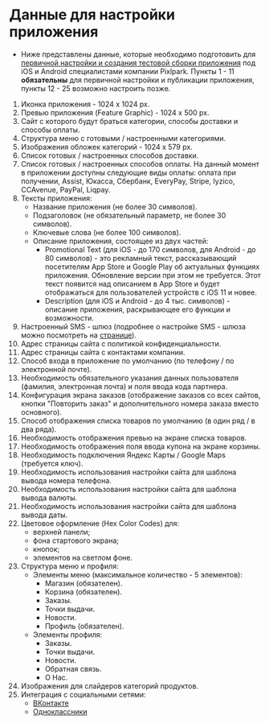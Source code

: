 # Данные для настройки приложения
* Ниже представлены данные, которые необходимо подготовить для [первичной настройки и создания тестовой сборки приложения](/misc/launch-app) под iOS и Android специалистами компании Pixlpark. Пункты 1 - 11 **обязательны** для первичной настройки и публикации приложения, пункты 12 - 25 возможно настроить позже.
1. Иконка приложения - 1024 х 1024 px.
2. Превью приложения (Feature Graphic) - 1024 x 500 px.
3. Сайт с которого будут браться категории, способы доставки и способы оплаты.
4. Структура меню с готовыми / настроенными категориями. 
5. Изображения обложек категорий - 1024 х 579 px.
6. Список готовых / настроенных способов доставки.
7. Список готовых / настроенных способов оплаты. На данный момент в приложении доступны следующие виды оплаты: оплата при получении, Assist, Юкасса, Сбербанк, EveryPay, Stripe, Iyzico, CCAvenue, PayPal, Liqpay.
8. Тексты приложения:
    + Название приложения (не более 30 символов).
    + Подзаголовок (не обязательный параметр, не более 30 символов).
    + Ключевые слова (не более 100 символов).
    + Описание приложения, состоящее из двух частей:
        + Promotional Text (для iOS - до 170 символов, для Android - до 80 символов) - это рекламный текст, рассказывающий посетителям App Store и Google Play об актуальных функциях приложения. Обновление версии при этом не требуется. Этот текст появится над описанием в App Store и будет отображаться для пользователей устройств с iOS 11 и новее.
        + Description (для iOS и Android - до 4 тыс. символов) - описание приложения, раскрывающее его функции и возможности.
9. Настроенный SMS - шлюз (подробнее о настройке SMS - шлюза можно посмотреть на [странице](/marketing/notifications?id=Настойка-sms)).
10. Адрес страницы сайта с политикой конфиденциальности.
11. Адрес страницы сайта с контактами компании.
12. Способ входа в приложение по умолчанию (по телефону / по электронной почте).
13. Необходимость обязательного указания данных пользователя (фамилия, электронная почта) и поля ввода кода партнера.
14. Конфигурация экрана заказов (отображение заказов со всех сайтов, кнопки "Повторить заказ" и дополнительного номера заказа вместо основного).
15. Способ отображения списка товаров по умолчанию (в один ряд / в два ряда).
16. Необходимость отображения превью на экране списка товаров.
17. Необходимость отображения поля ввода купона на экране корзины.
18. Необходимость подключения Яндекс Карты / Google Maps (требуется ключ).
19. Необходимость использования настройки сайта для шаблона вывода номера телефона.
20. Необходимость использования настройки сайта для шаблона вывода валюты.
21. Необходимость использования настройки сайта для шаблона вывода даты.
22. Цветовое оформление (Hex Color Codes) для:
    + верхней панели;
    + фона стартового экрана;
    + кнопок;
    + элементов на светлом фоне.
23. Структура меню и профиля:
    + Элементы меню (максимальное количество - 5 элементов):
        + Магазин (обязателен).
        + Корзина (обязателен).
        + Заказы.
        + Точки выдачи.
        + Новости.
        + Профиль (обязателен).
    + Элементы профиля:
        + Заказы.
        + Точки выдачи.
        + Новости.
        + Обратная связь.
        + О Нас.
24. Изображения для слайдеров категорий продуктов.
25. Интеграция с социальными сетями: 
    + [ВКонтакте](/integration/socials?id=ВКонтакте)
    + [Одноклассники](/integration/socials?id=Одноклассники)


